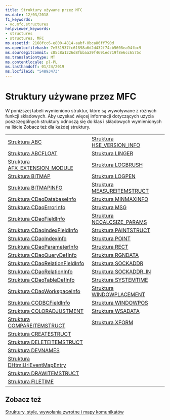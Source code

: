```yaml
---
title: Struktury używane przez MFC
ms.date: 12/03/2018
f1_keywords:
- vc.mfc.structures
helpviewer_keywords:
- structures
- structures, MFC
ms.assetid: 2168fcc6-e800-4814-aabf-0bca86ff790d
ms.openlocfilehash: 7e531937fc61898a6d2d432f74cb5608ea94fbc9
ms.sourcegitcommit: c85c8a1226d8fbbaa29f4691ed719f8e6cc6575c
ms.translationtype: MT
ms.contentlocale: pl-PL
ms.lasthandoff: 01/24/2019
ms.locfileid: "54893473"
---
```

# <a name="structures-used-by-mfc"></a>Struktury używane przez MFC

W poniższej tabeli wymieniono struktur, które są wywoływane z różnych funkcji składowych. Aby uzyskać więcej informacji dotyczących użycia poszczególnych struktury odnoszą się do klas i składowych wymienionych na liście Zobacz też dla każdej struktury.

|||
|-|-|
|[Struktura ABC](/windows/desktop/api/wingdi/ns-wingdi-_abc)|[Struktura HSE_VERSION_INFO](../../mfc/reference/hse-version-info-structure.md)|
|[Struktura ABCFLOAT](/windows/desktop/api/wingdi/ns-wingdi-_abcfloat)|[Struktura LINGER](/windows/desktop/api/winsock/ns-winsock-linger)|
|[Struktura AFX_EXTENSION_MODULE](../../mfc/reference/afx-extension-module-structure.md)|[Struktura LOGBRUSH](/windows/desktop/api/wingdi/ns-wingdi-taglogbrush)|
|[Struktura BITMAP](/windows/desktop/api/wingdi/ns-wingdi-tagbitmap)|[Struktura LOGPEN](/windows/desktop/api/Wingdi/ns-wingdi-taglogpen)|
|[Struktura BITMAPINFO](/windows/desktop/api/wingdi/ns-wingdi-tagbitmapinfo)|[Struktura MEASUREITEMSTRUCT](/windows/desktop/api/winuser/ns-winuser-tagmeasureitemstruct)|
|[Struktura CDaoDatabaseInfo](../../mfc/reference/cdaodatabaseinfo-structure.md)|[Struktura MINMAXINFO](/windows/desktop/api/winuser/ns-winuser-tagminmaxinfo)|
|[Struktura CDaoErrorInfo](../../mfc/reference/cdaoerrorinfo-structure.md)|[Struktura MSG](/windows/desktop/api/winuser/ns-winuser-tagmsg)|
|[Struktura CDaoFieldInfo](../../mfc/reference/cdaofieldinfo-structure.md)|[Struktura NCCALCSIZE_PARAMS](/windows/desktop/api/winuser/ns-winuser-tagnccalcsize_params)|
|[Struktura CDaoIndexFieldInfo](../../mfc/reference/cdaoindexfieldinfo-structure.md)|[Struktura PAINTSTRUCT](/windows/desktop/api/winuser/ns-winuser-tagpaintstruct)|
|[Struktura CDaoIndexInfo](../../mfc/reference/cdaoindexinfo-structure.md)|[Struktura POINT](/windows/desktop/api/windef/ns-windef-tagpoint)|
|[Struktura CDaoParameterInfo](../../mfc/reference/cdaoparameterinfo-structure.md)|[Struktura RECT](/windows/desktop/api/windef/ns-windef-tagrect)|
|[Struktura CDaoQueryDefInfo](../../mfc/reference/cdaoquerydefinfo-structure.md)|[Struktura RGNDATA](/windows/desktop/api/wingdi/ns-wingdi-_rgndata)|
|[Struktura CDaoRelationFieldInfo](../../mfc/reference/cdaorelationfieldinfo-structure.md)|[Struktura SOCKADDR](/windows/desktop/winsock/sockaddr-2)|
|[Struktura CDaoRelationInfo](../../mfc/reference/cdaorelationinfo-structure.md)|[Struktura SOCKADDR_IN](/windows/desktop/winsock/sockaddr-2)|
|[Struktura CDaoTableDefInfo](../../mfc/reference/cdaotabledefinfo-structure.md)|[Struktura SYSTEMTIME](/windows/desktop/api/minwinbase/ns-minwinbase-systemtime)
|[Struktura CDaoWorkspaceInfo](../../mfc/reference/cdaoworkspaceinfo-structure.md)|[Struktura WINDOWPLACEMENT](/windows/desktop/api/winuser/ns-winuser-tagwindowplacement)|
|[Struktura CODBCFieldInfo](../../mfc/reference/codbcfieldinfo-structure.md)|[Struktura WINDOWPOS](/windows/desktop/api/winuser/ns-winuser-tagwindowpos)
|[Struktura COLORADJUSTMENT](/windows/desktop/api/wingdi/ns-wingdi-tagcoloradjustment)|[Struktura WSADATA](/windows/desktop/api/winsock2/ns-winsock2-wsadata)|
|[Struktura COMPAREITEMSTRUCT](/windows/desktop/api/winuser/ns-winuser-tagcompareitemstruct)|[Struktura XFORM](/windows/desktop/api/wingdi/ns-wingdi-tagxform)|
|[Struktura CREATESTRUCT](/windows/desktop/api/winuser/ns-winuser-tagcreatestructa)||
|[Struktura DELETEITEMSTRUCT](/windows/desktop/api/winuser/ns-winuser-tagdeleteitemstruct)||
|[Struktura DEVNAMES](/windows/desktop/api/commdlg/ns-commdlg-tagdevnames)||
|[Struktura DHtmlUrlEventMapEntry](../../mfc/reference/dhtmlurleventmapentry-structure.md)||
|[Struktura DRAWITEMSTRUCT](/windows/desktop/api/winuser/ns-winuser-tagdrawitemstruct)||
|[Struktura FILETIME](/windows/desktop/api/minwinbase/ns-minwinbase-filetime)||

## <a name="see-also"></a>Zobacz też

[Struktury, style, wywołania zwrotne i mapy komunikatów](../../mfc/reference/structures-styles-callbacks-and-message-maps.md)

